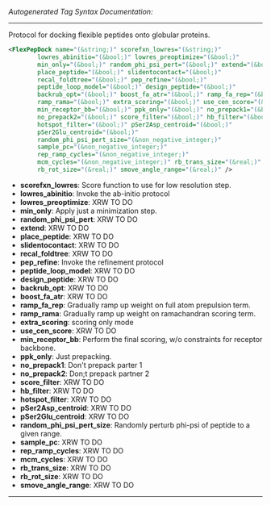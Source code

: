 <!-- THIS IS AN AUTOGENERATED FILE: Don't edit it directly, instead change the schema definition in the code itself. -->

_Autogenerated Tag Syntax Documentation:_

---
Protocol for docking flexible peptides onto globular proteins.

```xml
<FlexPepDock name="(&string;)" scorefxn_lowres="(&string;)"
        lowres_abinitio="(&bool;)" lowres_preoptimize="(&bool;)"
        min_only="(&bool;)" random_phi_psi_pert="(&bool;)" extend="(&bool;)"
        place_peptide="(&bool;)" slidentocontact="(&bool;)"
        recal_foldtree="(&bool;)" pep_refine="(&bool;)"
        peptide_loop_model="(&bool;)" design_peptide="(&bool;)"
        backrub_opt="(&bool;)" boost_fa_atr="(&bool;)" ramp_fa_rep="(&bool;)"
        ramp_rama="(&bool;)" extra_scoring="(&bool;)" use_cen_score="(&bool;)"
        min_receptor_bb="(&bool;)" ppk_only="(&bool;)" no_prepack1="(&bool;)"
        no_prepack2="(&bool;)" score_filter="(&bool;)" hb_filter="(&bool;)"
        hotspot_filter="(&bool;)" pSer2Asp_centroid="(&bool;)"
        pSer2Glu_centroid="(&bool;)"
        random_phi_psi_pert_size="(&non_negative_integer;)"
        sample_pc="(&non_negative_integer;)"
        rep_ramp_cycles="(&non_negative_integer;)"
        mcm_cycles="(&non_negative_integer;)" rb_trans_size="(&real;)"
        rb_rot_size="(&real;)" smove_angle_range="(&real;)" />
```

-   **scorefxn_lowres**: Score function to use for low resolution step.
-   **lowres_abinitio**: Invoke the ab-initio protocol
-   **lowres_preoptimize**: XRW TO DO
-   **min_only**: Apply just a minimization step.
-   **random_phi_psi_pert**: XRW TO DO
-   **extend**: XRW TO DO
-   **place_peptide**: XRW TO DO
-   **slidentocontact**: XRW TO DO
-   **recal_foldtree**: XRW TO DO
-   **pep_refine**: Invoke the refinement protocol
-   **peptide_loop_model**: XRW TO DO
-   **design_peptide**: XRW TO DO
-   **backrub_opt**: XRW TO DO
-   **boost_fa_atr**: XRW TO DO
-   **ramp_fa_rep**: Gradually ramp up weight on full atom prepulsion term.
-   **ramp_rama**: Gradually ramp up weight on ramachandran scoring term.
-   **extra_scoring**: scoring only mode
-   **use_cen_score**: XRW TO DO
-   **min_receptor_bb**: Perform the final scoring, w/o constraints for receptor backbone.
-   **ppk_only**: Just prepacking.
-   **no_prepack1**: Don't prepack parter 1
-   **no_prepack2**: Don;t prepack partner 2
-   **score_filter**: XRW TO DO
-   **hb_filter**: XRW TO DO
-   **hotspot_filter**: XRW TO DO
-   **pSer2Asp_centroid**: XRW TO DO
-   **pSer2Glu_centroid**: XRW TO DO
-   **random_phi_psi_pert_size**: Randomly perturb phi-psi of peptide to a given range.
-   **sample_pc**: XRW TO DO
-   **rep_ramp_cycles**: XRW TO DO
-   **mcm_cycles**: XRW TO DO
-   **rb_trans_size**: XRW TO DO
-   **rb_rot_size**: XRW TO DO
-   **smove_angle_range**: XRW TO DO

---
